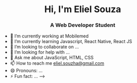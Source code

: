 <h1 align="center">Hi, I'm Eliel Souza</h1>
<h3 align="center">A Web Developer Student</h3>



- 🔭 I’m currently working at Mobilemed
- 🌱 I’m currently learning Javascript, React Native, React JS
- 👯 I’m looking to collaborate on ...
- 🤔 I’m looking for help with ...
- 💬 Ask me about JavaScript, HTML, CSS
- 📫 How to reach me eliel.souzha@gmail.com
- 😄 Pronouns: ...
- ⚡ Fun fact: ...
-->
